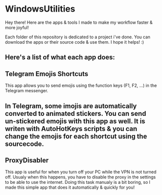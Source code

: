 # WindowsUtilities
Hey there! Here are the apps & tools I made to make my workflow faster & more joyful!

Each folder of this repository is dedicated to a project i've done.
You can download the apps or their source code & use them. I hope it helps! :)

**Here's a list of what each app does:**
---
  ## Telegram Emojis Shortcuts
  This app allows you to send emojis using the function keys (F1, F2, ...) in the Telegram messenger.
  
  In Telegram, some imojis are automatically converted to animated stickers. You can send un-stickered emojis with this app as well.
  It is writen with AutoHotKeys scripts & you can change the emojis for each shortcut using the sourcecode.
---
  
## ProxyDisabler
  This app is useful for when you turn off your PC while the VPN is not turned off. Usualy when this happens, you have to disable the proxy in the settings to be able to use the internet. Doing this task manualy is a bit boring, so I made this simple app that does it automatically & quickly for you!

